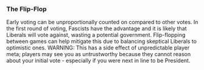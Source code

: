 ### The Flip-Flop

Early voting can be unproportionally counted on compared to other votes.  In the first round of voting, Fascists have the advantage and it is likely that Liberals will vote against, wasting a potential government.  Flip-flopping between games can help mitigate this due to balancing skeptical Liberals to optimistic ones. WARNING: This has a side effect of unpredictable player meta; players may see you as untrustworthy because they cannot reason about your initial vote - especially if you were next in line to be President.

